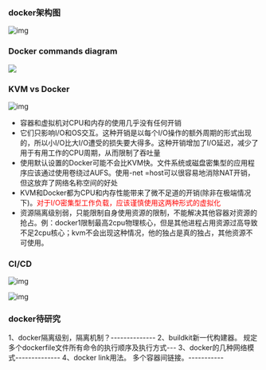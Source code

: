 ### docker架构图

![img](https://i.loli.net/2021/06/05/cCDLKGaqtfWYu5V.jpg)

### Docker commands diagram

![](https://i.loli.net/2020/10/25/AYBs3uTrMhNV8nR.jpg)

### KVM vs Docker

![img](https://i.loli.net/2021/07/23/DuOSVe87Zd4hUJa.png)

- 容器和虚拟机对CPU和内存的使用几乎没有任何开销
- 它们只影响I/O和OS交互。这种开销是以每个I/O操作的额外周期的形式出现的，所以小I/O比大I/O遭受的损失要大得多。这种开销增加了I/O延迟，减少了用于有用工作的CPU周期，从而限制了吞吐量
- 使用默认设置的Docker可能不会比KVM快。文件系统或磁盘密集型的应用程序应该通过使用卷绕过AUFS。使用-net =host可以很容易地消除NAT开销，但这放弃了网络名称空间的好处
- KVM和Docker都为CPU和内存性能带来了微不足道的开销(除非在极端情况下)。<font color=red>对于I/O密集型工作负载，应该谨慎使用这两种形式的虚拟化</font>
- 资源隔离级别弱，只能限制自身使用资源的限制，不能解决其他容器对资源的抢占。例：docker1限制最高2cpu物理核心，但是其他进程占用资源过高导致不足2cpu核心；kvm不会出现这种情况，他的独占是真的独占，其他资源不可使用。

### CI/CD

![img](https://i.loli.net/2021/07/23/VKExPi1fr3gS2aM.jpg)

![img](https://i.loli.net/2021/07/23/uz34NbKrm8cOFjA.jpg)

### docker待研究

1、docker隔离级别，隔离机制？--------------
2、buildkit新一代构建器。   规定多个dockerfile文件所有命令的执行顺序及执行方式---
3、docker的几种网络模式--------------
4、docker   link用法。 多个容器间链接。-----------  





